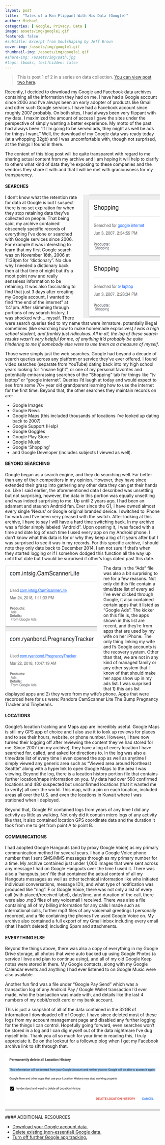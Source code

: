 ```yaml
---
layout: post
title:  "Tales of a Man Flippant With His Data (Google)"
author: Michael
categories: [ Google, Privacy, Data ]
image: assets/img/google1.gif
featured: false
#subtitle: Excerpt from Soulshaping by Jeff Brown
cover-img: /assets/img/google1.gif
thumbnail-img: /assets/img/google1.gif
#share-img: /assets/img/path.jpg
#tags: [books, test]hidden: false
---
```

<!--<p><center><img src="/assets/img/google1.gif"></center>-->
<blockquote>This is post 1 of 2 in a series on data collection. <a href="/data-facebook/">You can view post two here</a>.</blockquote></p>

Recently, I decided to download my Google and Facebook data archives containing all the information they had on me. I have had a Google account since 2006 and I’ve always been an early adopter of products like Gmail and other such Google services. I have had a Facebook account since roughly 2007 probably. On both sites, I had always been very flippant with my data. I maximized the amount of access I gave the sites under the perspective of simply wanting a better experience. My motto of the past had always been “if I’m going to be served ads, they might as well be ads for things I want.” Well, the download of my Google data was ready today (at a whopping 32gb) and I was uncomfortable with, though not surprised, at the things I found in there.

The content of this blog post will be quite transparent with regard to me sharing actual content from my archive and I am hoping it will help to clarify to others what kind of data they’re exposing to these companies and the vendors they share it with and that I will be met with graciousness for my transparency.

#### SEARCHES

<img src="/assets/img/google3.png" width="250" height="400" style="float: right; margin-left: 20px; margin-bottom: 5px">
I don’t know what the retention rate for data at Google is but I suspect there is no set expiration for when they stop retaining data they’ve collected on people. That being said, my archive contained obscenely specific records of everything I’ve done or searched with Google services since 2006. For example it was interesting to learn that my first Google search was on November 16th, 2006 at 11:38pm for “dictionary”. No clue why I needed a dictionary back then at that time of night but it’s a moot point now and really senseless information to be retaining. It was also fascinating to find that just 3 days after creating my Google account, I wanted to find “the end of the internet” at 1:41pm. After skimming through portions of my search history, I was shocked with… myself. There were search queries tied to my name that were immature, potentially illegal sometimes (like searching how to make homemade explosives) <i>I was a high school student, and frankly just ridiculous. All in all, the log of these search results wasn’t very helpful for me, of anything it’d probably be quite hindering to me if somebody else were to use them as a measure of myself</i>.

Those were simply just the web searches. Google had beyond a decade of search queries across any platform or service they’ve ever offered. I found video searches (separate from YouTube) dating back into my high school years looking for “insane fight”, or one of my personal favorites and potentially embarrassing searches of the “Shopping” tab for things like “tv laptop” or “google internet”. Queries I’d laugh at today and would expect to see from some 70+ year old grandparent learning how to use the internet for the first time. Beyond that, the other searches they maintain records on are:
<ul>
<li>Google Images</li>
<li>Google News</li>
<li>Google Maps (this included thousands of locations I’ve looked up dating back to 2007)</li>
<li>Google Support (Help)</li>
<li>Google Goggles</li>
<li>Google Play Store</li>
<li>Google Music</li>
<li>Google ‘Shopping’</li>
<li>and Google Developer (includes subjects I viewed as well).</li>
</ul>

#### BEYOND SEARCHING

Google began as a search engine, and they do searching well. Far better than any of their competitors in my opinion. However, they have since extended their grasp into gathering any other data they can get their hands on. Like I said earlier, the aforementioned data I described was unsettling but not surprising, however, the data in this portion was equally unsettling and was indeed surprising to me.
Up until 2 years ago, I had been an adamant and staunch Android fan. Ever since the G1, I have owned almost every single ‘Nexus’ or Google original branded device. I switched to iPhone for work and I’ve been very pleased with the switch. After looking at this archive, I have to say I will have a hard time switching back. In my archive was a folder simply labeled “Android”. Upon opening it, I was faced with a time and date log of each time I used every app on my Android phone. I don’t know what this data is for or why they keep a log of it years after but I was surprised to see it was in my records. For this specific archive, I should note they only date back to December 2014. I am not sure if that’s when they started logging or if I somehow dodged this function all the way up until that date but I would be surprised if other’s logs dated past this date.

<img src="/assets/img/google4.png" width="300" height="400" style="float: left; margin-right: 20px; margin-bottom: 5px margin-top: 5px">

The data in the “Ads” file was also a bit surprising to me for a few reasons. Not only did this file contain a time/date list of every ad I’ve ever clicked through Google, it also contained certain apps that it listed as “Google Ads”. The kicker on this file is, the apps shown in this list are recent, and they’re from apps that are used by my wife on her iPhone. The only thing linking my wife and I’s Google accounts is the recovery system. Other than that, we are not in any kind of managed family or any other system that I know of that should make her apps show up in my ads list. I was surprised that 1) this ads list displayed apps and 2) they were from my wife’s phone. Apps that were recorded here for us were:
Pandora
CamScanner Lite
The Bump
Pregnancy Tracker
and Tinybeans.

#### LOCATIONS

Google’s location tracking and Maps app are incredibly useful. Google Maps is still my GPS app of choice and I also use it to look up reviews for places and to see their hours, website, or phone number. However, I have now turned their logging off after reviewing the content they’ve had stored for me. Since 2007 (on my archive), they have a log of every location I have searched for, called, and asked for directions to. In the log was also a time/date list of every time I even opened the app as well as anytime I simply viewed any generic area such as “Viewed area around Northeast Seattle” along with a hyperlink to open Google Maps to the area I was viewing. Beyond the log, there is a location history portion file that contains further location/maps information on you. My data had over 590 confirmed locations and 480 suspected but unconfirmed locations (that it wanted me to verify) all over the world. This map, with a pin on each location, included areas all over the U.S. and even the locations in Kuwait where I was stationed when I deployed.

Beyond that, Google Fit contained logs from years of any time I did any activity as little as walking. Not only did it contain micro logs of any activity like that, it also contained location GPS coordinate data and the duration it took from me to get from point A to point B.

#### COMMUNICATIONS

I had adopted Google Hangouts (and by proxy Google Voice) as my primary communication method for several years. I had a Google Voice phone number that I sent SMS/MMS messages through as my primary number for a time. My archive contained just under 1,000 images that were sent across any message I had on Google Hangouts over the time I used it. There was also a ‘hangouts.json’ file that contained the actual content of all my Hangouts messages as well as other technical information like who initiated individual conversations, message ID’s, and what type of notification was produced like “ring”.
F
or Google Voice, there was not only a list of every call (with placed/received label), date/time, and duration of the call, there were also .mp3 files of any voicemail I received. There was also a file containing all of my billing information for any calls I made such as international calls, further mp3 files of any voicemail greetings I personally recorded, and a file containing the phones I’ve used Google Voice on.
My archive also contained a full export of my Gmail inbox including every email (that I hadn’t deleted) including Spam and attachments.

#### EVERYTHING ELSE

Beyond the things above, there was also a copy of everything in my Google Drive storage, all photos that were auto backed up using Google Photos (a service I love and plan to continue using), and all of my old Google Keep notes were stored in there. My Google contacts, along with my Google Calendar events and anything I had ever listened to on Google Music were also available.

Another fun find was a file under “Google Pay Send” which was a transaction log of any Android Pay / Google Wallet transaction I’d ever made, who the transaction was made with, and details like the last 4 numbers of my debit/credit card or my bank account.

This is just a snapshot of all of the data contained in the 32GB of information I downloaded off of Google. I have since deleted most of these logs from my account management page and disabled any further logging for the things I can control. Hopefully going forward, even searches won’t be stored in a log and I can dig myself out of the data nightmare I’ve dug myself into. Thank you all so much for your time in reading this, I truly appreciate it. Be on the lookout for a followup blog when I get my Facebook archive link to sift through that.
<p><center><img src="/assets/img/google5.png"></center>
<hr>
#### ADDITIONAL RESOURCES

<ul>
<li><a href="https://takeout.google.com/settings/takeout/">Download your Google account data.</a></li>
<li><a href="https://myactivity.google.com/delete-activity">Delete existing (non-essential) Google data.</a></li>
<li><a href="https://myaccount.google.com/activitycontrols">Turn off further Google app tracking.</a></li>
</ul>
